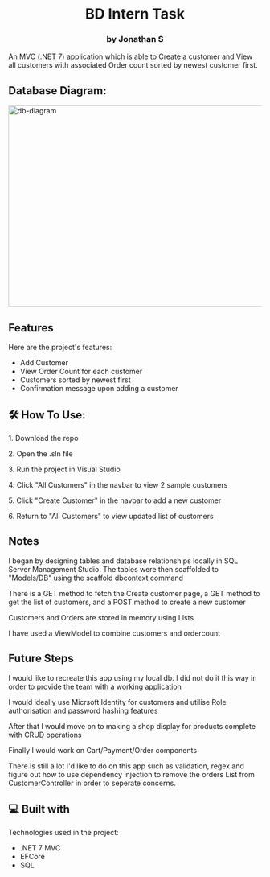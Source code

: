 <h1 align="center" id="title">BD Intern Task</h1>
<h3 align="center" id="title">by Jonathan S</h3>

<p id="description">An MVC (.NET 7) application which is able to Create a customer and View all customers with associated Order count sorted by newest customer first.</p>

<h2>Database Diagram:</h2>

<img src="https://i.ibb.co/VCWnYSG/sql-database-diagram.png" alt="db-diagram" width="1080px" height="400/">

  
  
<h2>Features</h2>

Here are the project's features:

*   Add Customer
*   View Order Count for each customer
*   Customers sorted by newest first
*   Confirmation message upon adding a customer

<h2>🛠️ How To Use:</h2>

<p>1. Download the repo</p>

<p>2. Open the .sln file</p>

<p>3. Run the project in Visual Studio</p>

<p>4. Click "All Customers" in the navbar to view 2 sample customers</p>

<p>5. Click "Create Customer" in the navbar to add a new customer</p>  

<p>6. Return to "All Customers" to view updated list of customers</p>  

<h2> Notes </h2>

<p>I began by designing tables and database relationships locally in SQL Server Management Studio. The tables were then scaffolded to "Models/DB" using the scaffold dbcontext command</p>

<p>There is a GET method to fetch the Create customer page, a GET method to get the list of customers, and a POST method to create a new customer</p>

<p>Customers and Orders are stored in memory using Lists</p>

<p>I have used a ViewModel to combine customers and ordercount</p>

<h2>Future Steps</h2>

<p>I would like to recreate this app using my local db. I did not do it this way in order to provide the team with a working application</p>

<p>I would ideally use Micrsoft Identity for customers and utilise Role authorisation and password hashing features</p>
<p>After that I would move on to making a shop display for products complete with CRUD operations</p>
<p>Finally I would work on Cart/Payment/Order components</p>
<p>There is still a lot I'd like to do on this app such as  validation, regex and figure out how to use dependency injection to remove the orders List from CustomerController in order to seperate concerns.</p>

  
<h2>💻 Built with</h2>

Technologies used in the project:

*   .NET 7 MVC
*   EFCore
* SQL
